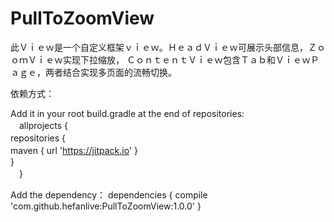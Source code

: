 # PullToZoomView

此Ｖｉｅｗ是一个自定义框架ｖｉｅｗ。ＨｅａｄＶｉｅｗ可展示头部信息，ＺｏｏｍＶｉｅｗ实现下拉缩放，
ＣｏｎｔｅｎｔＶｉｅｗ包含Ｔａｂ和ＶｉｅｗＰａｇｅ，两者结合实现多页面的流畅切换。

依赖方式：

Add it in your root build.gradle at the end of repositories:<br> 
	　allprojects {　<br> 
		repositories {　<br> 
			maven { url 'https://jitpack.io' }　<br> 
		}<br> 
	　}<br> 
	
Add the dependency：
	dependencies {
		compile 'com.github.hefanlive:PullToZoomView:1.0.0'
	}
